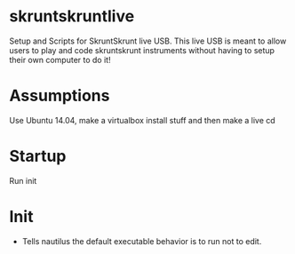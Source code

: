 skruntskruntlive
================

Setup and Scripts for SkruntSkrunt live USB. This live USB is meant to allow users to play and code skruntskrunt instruments without having to setup their own computer to do it!

Assumptions
===========

Use Ubuntu 14.04, make a virtualbox install stuff and then make a live cd

Startup
=======

Run init

Init
====
* Tells nautilus the default executable behavior is to run
  not to edit.
